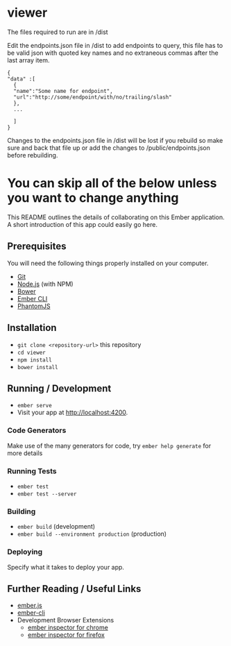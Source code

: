 # viewer
The files required to run are in /dist

Edit the endpoints.json file in /dist to add endpoints to query,  this file has to be valid json with quoted key names and no extraneous commas after the last array item.
```
{ 
"data" :[
  {
  "name":"Some name for endpoint",
  "url":"http://some/endpoint/with/no/trailing/slash"
  },
  ...
 
  ]
}

```
Changes to the endpoints.json file in /dist will be lost if you rebuild so make sure and back that file up or add the changes to /public/endpoints.json before rebuilding.
 
 




# You can skip all of the below unless you want to change anything

This README outlines the details of collaborating on this Ember application.
A short introduction of this app could easily go here.

## Prerequisites

You will need the following things properly installed on your computer.

* [Git](https://git-scm.com/)
* [Node.js](https://nodejs.org/) (with NPM)
* [Bower](https://bower.io/)
* [Ember CLI](https://ember-cli.com/)
* [PhantomJS](http://phantomjs.org/)

## Installation

* `git clone <repository-url>` this repository
* `cd viewer`
* `npm install`
* `bower install`

## Running / Development

* `ember serve`
* Visit your app at [http://localhost:4200](http://localhost:4200).

### Code Generators

Make use of the many generators for code, try `ember help generate` for more details

### Running Tests

* `ember test`
* `ember test --server`

### Building

* `ember build` (development)
* `ember build --environment production` (production)

### Deploying

Specify what it takes to deploy your app.

## Further Reading / Useful Links

* [ember.js](http://emberjs.com/)
* [ember-cli](https://ember-cli.com/)
* Development Browser Extensions
  * [ember inspector for chrome](https://chrome.google.com/webstore/detail/ember-inspector/bmdblncegkenkacieihfhpjfppoconhi)
  * [ember inspector for firefox](https://addons.mozilla.org/en-US/firefox/addon/ember-inspector/)
